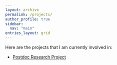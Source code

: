 ```yaml
---
layout: archive
permalink: /projects/
author_profile: true
sidebar:
  nav: "main"
entries_layout: grid
---
```


Here are the projects that I am currently involved in:

- [Postdoc Research Project](/projects/postdoc-research/)
